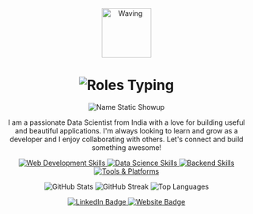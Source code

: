 <div align="center">
  <!-- Waving Hand GIF -->
  <img src="https://user-images.githubusercontent.com/74038190/229202350-f80e643a-f126-4076-a077-3e5f187a5509.gif" width="100px" alt="Waving" />

  <!-- Roles first with typewriter effect once -->
  <h1>
    <img src="https://readme-typing-svg.demolab.com?font=Fira+Code&pause=1000&color=F7F7F7&center=true&width=500&lines=Data+Scientist;Data+Analyst;AI+Enthusiast&loop=false" alt="Roles Typing" />
  </h1>

  <!-- Name appear instantly after delay (after the roles finish typing) -->
  <img src="https://readme-typing-svg.demolab.com?font=Fira+Code&duration=1&pause=6000&color=F7F7F7&center=true&width=500&lines=Hello+there%2C+I'm+Anush+S+Jathan!&loop=false" alt="Name Static Showup" />

  <p>
    I am a passionate Data Scientist from India with a love for building useful and beautiful applications. I'm always looking to learn and grow as a developer and I enjoy collaborating with others. Let's connect and build something awesome!
  </p>

  <!-- Tech Stack -->
  <p align="center">
    <a href="https://skillicons.dev" target="_blank">
      <img src="https://skillicons.dev/icons?i=html,css,js,tailwind" alt="Web Development Skills" />
    </a>
    <a href="https://skillicons.dev" target="_blank">
      <img src="https://skillicons.dev/icons?i=python,r,numpy,pandas,scikitlearn,powerbi,tableau" alt="Data Science Skills" />
    </a>
    <a href="https://skillicons.dev" target="_blank">
      <img src="https://skillicons.dev/icons?i=flask,django,streamlit,gradio" alt="Backend Skills" />
    </a>
    <a href="https://skillicons.dev" target="_blank">
      <img src="https://skillicons.dev/icons?i=git,github,vscode,netlify,mysql,docker,gcp" alt="Tools & Platforms" />
    </a>
  </p>

  <!-- GitHub Stats -->
  <p align="center">
    <img src="https://github-readme-stats.vercel.app/api?username=NeoASJ&show_icons=true&theme=tokyonight&hide_border=true&count_private=true" alt="GitHub Stats" />
    <img src="https://github-readme-streak-stats.herokuapp.com/?user=NeoASJ&theme=tokyonight&hide_border=true" alt="GitHub Streak" />
    <img src="https://github-readme-stats.vercel.app/api/top-langs/?username=NeoASJ&layout=compact&theme=tokyonight&hide_border=true" alt="Top Languages" />
  </p>

  <!-- Connect Links -->
  <p align="center">
    <a href="https://www.linkedin.com/in/anush-s-jathan" target="_blank">
      <img src="https://img.shields.io/badge/LinkedIn-0077B5?style=for-the-badge&logo=linkedin&logoColor=white" alt="LinkedIn Badge" />
    </a>
    <a href="https://neaasj.netlify.app" target="_blank">
      <img src="https://img.shields.io/badge/Website-FF5733?style=for-the-badge&logo=google-chrome&logoColor=white" alt="Website Badge" />
    </a>
  </p>
</div>
